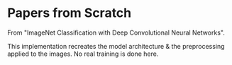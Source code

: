 # Papers from Scratch
From "ImageNet Classification with Deep Convolutional Neural Networks".

This implementation recreates the model architecture & the preprocessing applied to the images.
No real training is done here.